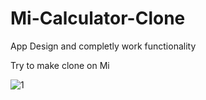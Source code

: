 # Mi-Calculator-Clone

App Design and completly work functionality

Try to make clone on Mi

![1](https://user-images.githubusercontent.com/51233027/194004616-a83b5e7d-6c20-482e-9877-3f68a4f035b3.jpg)
